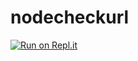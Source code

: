 # nodecheckurl

[![Run on Repl.it](https://repl.it/badge/github/tomatouiui/nodecheckurl)](https://repl.it/github/tomatouiui/nodecheckurl)

